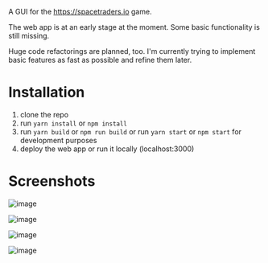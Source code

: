 A GUI for the https://spacetraders.io game.

The web app is at an early stage at the moment. Some basic functionality is still missing.

Huge code refactorings are planned, too. I'm currently trying to implement basic features as fast as possible and refine them later.

Installation
============

1. clone the repo
2. run `yarn install` or `npm install`
3. run `yarn build` or `npm run build` or run `yarn start` or `npm start` for development purposes
4. deploy the web app or run it locally (localhost:3000)

Screenshots
===========

![image](https://user-images.githubusercontent.com/5131112/111014336-85a4a580-83a3-11eb-9020-4e9a4e5cc6d6.png)

![image](https://user-images.githubusercontent.com/5131112/111014357-98b77580-83a3-11eb-9bba-0fe905182857.png)

![image](https://user-images.githubusercontent.com/5131112/111014353-93f2c180-83a3-11eb-9264-af84b9bb082f.png)

![image](https://user-images.githubusercontent.com/5131112/111014365-9ead5680-83a3-11eb-9d03-3babb17aad18.png)
